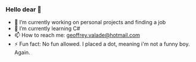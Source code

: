 ### Hello dear 👋

- 🔭 I’m currently working on personal projects and finding a job
- 🌱 I’m currently learning C#
- 📫 How to reach me: geoffrey.valade@hotmail.com
- ⚡ Fun fact: No fun allowed. I placed a dot, meaning i'm not a funny boy. Again.
